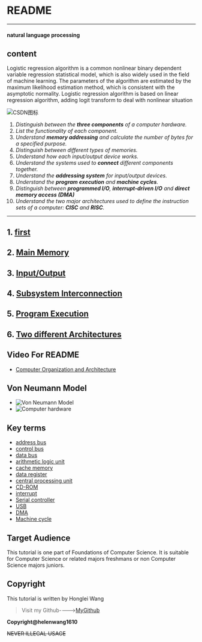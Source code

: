 # **README**

---

#### natural language processing

## content

Logistic regression algorithm is a common nonlinear binary dependent variable regression statistical model, which is also widely used in the field of machine learning. The parameters of the algorithm are estimated by the maximum likelihood estimation method, which is consistent with the asymptotic normality. Logistic regression algorithm is based on linear regression algorithm, adding logit transform to deal with nonlinear situation


![CSDN图标](https://tse1-mm.cn.bing.net/th/id/OIP.wGhzipcD515xv91ZN-2PZQHaDt?pid=ImgDet&rs=1 "————")

1. *Distinguish between the **three components** of a computer hardware.*
2. *List the functionality of each component.*
3. *Understand **memory addressing** and calculate the number  of  bytes for a specified purpose.*
4. *Distinguish between different types of memories.*
5. *Understand how each input/output device works.*
6. *Understand the systems used to **connect** different components together.*
7. *Understand the **addressing system** for input/output devices.*
8. *Understand the **program execution** and **machine cycles**.*
9. *Distinguish between **programmed I/O**, **interrupt-driven I/O** and **direct memory access (DMA)***
10. *Understand the two major architectures used to define
the instruction sets of  a computer: **CISC** and **RISC**.*

---

## 1. [first](first.md)

## 2. [Main Memory](memory.md)

## 3. [Input/Output](IO.md)

## 4. [Subsystem Interconnection](subsystem.md)

## 5. [Program Execution](execution.md)

## 6. [Two different Architectures](CISC_RISC.md)

## **Video For README**

* [Computer Organization and Architecture](https://www.youtube.com/watch?v=t6_yhVTDfUE)

## **Von Neumann Model**

+ ![Von Neumann Model](Von_Neumann_Model.gif)
+ ![Computer hardware](Computer_hardware.jpg)

## **Key terms**

+ [address bus](https://en.wikipedia.org/wiki/Address_bus)
+ [control bus](https://en.wikipedia.org/wiki/Control_bus)
+ [data bus](https://en.wikipedia.org/wiki/Databus)
+ [arithmetic logic unit](https://en.wikipedia.org/wiki/Arithmetic_logic_unit)
+ [cache memory](https://en.wikipedia.org/wiki/CPU_cache)
+ [data register](https://en.wikipedia.org/wiki/Memory_buffer_register)
+ [central processing unit](https://en.wikipedia.org/wiki/Central_processing_unit)
+ [CD-ROM](https://en.wikipedia.org/wiki/CD-ROM)
+ [interrupt](https://en.wikipedia.org/wiki/Interrupt)
+ [Serial controller](https://en.wikipedia.org/w/index.php?title=Serial_Communication_Controller&redirect=no)
+ [USB](https://en.wikipedia.org/wiki/USB)
+ [DMA](https://en.wikipedia.org/wiki/DMA)
+ [Machine cycle](https://en.wikipedia.org/wiki/Instruction_cycle)

## **Target Audience**

This tutorial is one part of Foundations of Computer Science. It is suitable for Computer Science or related majors freshmans or non Computer Science majors  juniors.

## **Copyright**

This tutorial is written by Honglei Wang

> Visit my Github---->[MyGithub](https://github.com/helenwang1610)

**Copyright@helenwang1610**

~~NEVER ILLEGAL USAGE~~
